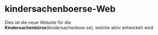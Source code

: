 # kindersachenboerse-Web
Dies ist die neue Website für die **Kindersachenbörse**(kindersachenboer.se), welche aktiv entwickelt wird